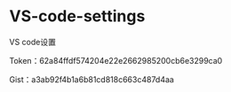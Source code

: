 # VS-code-settings
VS code设置

Token：62a84ffdf574204e22e2662985200cb6e3299ca0

Gist：a3ab92f4b1a6b81cd818c663c487d4aa

